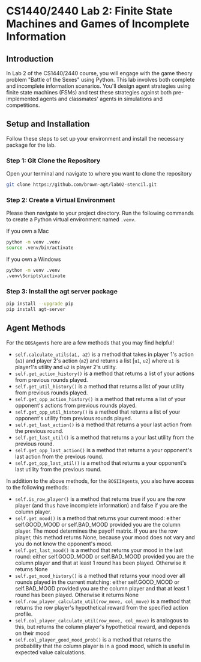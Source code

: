 # CS1440/2440 Lab 2: Finite State Machines and Games of Incomplete Information

## Introduction
In Lab 2 of the CS1440/2440 course, you will engage with the game theory problem "Battle of the Sexes" using Python. This lab involves both complete and incomplete information scenarios. You'll design agent strategies using finite state machines (FSMs) and test these strategies against both pre-implemented agents and classmates' agents in simulations and competitions.

## Setup and Installation
Follow these steps to set up your environment and install the necessary package for the lab.

### Step 1: Git Clone the Repository 
Open your terminal and navigate to where you want to clone the repository
```bash 
git clone https://github.com/brown-agt/lab02-stencil.git
```

### Step 2: Create a Virtual Environment
Please then navigate to your project directory. Run the following commands to create a Python virtual environment named `.venv`.

If you own a Mac 
```bash
python -m venv .venv
source .venv/bin/activate
```

If you own a Windows 
```bash 
python -m venv .venv
.venv\Scripts\activate
```

### Step 3: Install the agt server package
```bash
pip install --upgrade pip
pip install agt-server
```

## Agent Methods 
For the `BOSAgent`s here are a few methods that you may find helpful! 
- `self.calculate_utils(a1, a2)` is a method that takes in player 1's action (`a1`) and player 2's action (`a2`) and returns a list [`u1`, `u2`] where `u1` is player1's utility and `u2` is player 2's utility. 
- `self.get_action_history()` is a method that returns a list of your actions from previous rounds played.
- `self.get_util_history()` is a method that returns a list of your utility from previous rounds played. 
- `self.get_opp_action_history()` is a method that returns a list of your opponent's actions from previous rounds played.
- `self.get_opp_util_history()` is a method that returns a list of your opponent's utility from previous rounds played.
- `self.get_last_action()` is a method that returns a your last action from the previous round.
- `self.get_last_util()` is a method that returns a your last utility from the previous round.
- `self.get_opp_last_action()` is a method that returns a your opponent's last action from the previous round.
- `self.get_opp_last_util()` is a method that returns a your opponent's last utility from the previous round.


In addition to the above methods, for the `BOSIIAgent`s, you also have access to the following methods:
- `self.is_row_player()` is a method that returns true if you are the row player (and thus have incomplete information) and false if you are the column player.
- `self.get_mood()` is a method that returns your current mood: either self.GOOD_MOOD or self.BAD_MOOD provided you are the column player.  The mood determines the payoff matrix. If you are the row player, this method returns None, because your mood does not vary and you do not know the opponent's mood.
- `self.get_last_mood()` is a method that returns your mood in the last round: either self.GOOD_MOOD or self.BAD_MOOD provided you are the column player and that at least 1 round has been played. Otherwise it returns None 
- `self.get_mood_history()` is a method that returns your mood over all rounds played in the current matching: either self.GOOD_MOOD or self.BAD_MOOD provided you are the column player and that at least 1 round has been played. Otherwise it returns None
- `self.row_player_calculate_util(row_move, col_move)` is a method that returns the row player's hypothetical reward from the specified action profile.
- `self.col_player_calculate_util(row_move, col_move)` is analogous to this, but returns the column player's hypothetical reward, and depends on their mood
- `self.col_player_good_mood_prob()` is a method that returns the probability that the column player is in a good mood, which is useful in expected value calculations.
